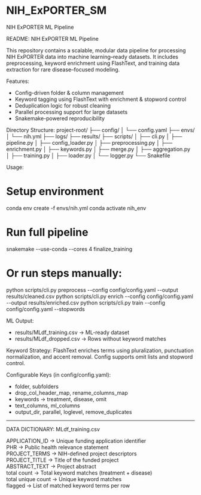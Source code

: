 # NIH_ExPORTER_SM
NIH ExPORTER ML Pipeline

README: NIH ExPORTER ML Pipeline

This repository contains a scalable, modular data pipeline for processing NIH ExPORTER data into machine learning–ready datasets. It includes preprocessing, keyword enrichment using FlashText, and training data extraction for rare disease–focused modeling.

Features:
- Config-driven folder & column management
- Keyword tagging using FlashText with enrichment & stopword control
- Deduplication logic for robust cleaning
- Parallel processing support for large datasets
- Snakemake-powered reproducibility

Directory Structure:
project-root/
├── config/
│   └── config.yaml
├── envs/
│   └── nih.yml
├── logs/
├── results/
├── scripts/
│   ├── cli.py
│   ├── pipeline.py
│   ├── config_loader.py
│   ├── preprocessing.py
│   ├── enrichment.py
│   ├── keywords.py
│   ├── merge.py
│   ├── aggregation.py
│   ├── training.py
│   ├── loader.py
│   └── logger.py
└── Snakefile

Usage:
# Setup environment
conda env create -f envs/nih.yml
conda activate nih_env

# Run full pipeline
snakemake --use-conda --cores 4 finalize_training

# Or run steps manually:
python scripts/cli.py preprocess --config config/config.yaml --output results/cleaned.csv
python scripts/cli.py enrich --config config/config.yaml --output results/enriched.csv
python scripts/cli.py train --config config/config.yaml --stopwords

ML Output:
- results/MLdf_training.csv → ML-ready dataset
- results/MLdf_dropped.csv → Rows without keyword matches

Keyword Strategy:
FlashText enriches terms using pluralization, punctuation normalization, and accent removal. Config supports omit lists and stopword control.

Configurable Keys (in config/config.yaml):
- folder, subfolders
- drop_col_header_map, rename_columns_map
- keywords → treatment, disease, omit
- text_columns, ml_columns
- output_dir, parallel, loglevel, remove_duplicates

---

DATA DICTIONARY: MLdf_training.csv

APPLICATION_ID       → Unique funding application identifier  
PHR                  → Public health relevance statement  
PROJECT_TERMS        → NIH-defined project descriptors  
PROJECT_TITLE        → Title of the funded project  
ABSTRACT_TEXT        → Project abstract  
total count          → Total keyword matches (treatment + disease)  
total unique count   → Unique keyword matches  
flagged              → List of matched keyword terms per row  